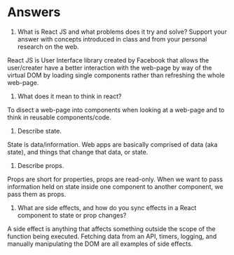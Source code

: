 # Answers

1. What is React JS and what problems does it try and solve? Support your answer with concepts introduced in class and from your personal research on the web.

React JS is User Interface library created by Facebook that allows the user/creater have a better interaction with the web-page by way of the virtual DOM by loading single components rather than refreshing the whole web-page.

1. What does it mean to think in react?

To disect a web-page into components when looking at a web-page and to think in reusable components/code.

1. Describe state.

State is data/information. Web apps are basically comprised of data (aka state), and things that change that data, or state.

1. Describe props.

Props are short for properties, props are read-only. When we want to pass information held on state inside one component to another component, we pass them as props.

1. What are side effects, and how do you sync effects in a React component to state or prop changes?

A side effect is anything that affects something outside the scope of the function being executed. Fetching data from an API, timers, logging, and manually manipulating the DOM are all examples of side effects.
